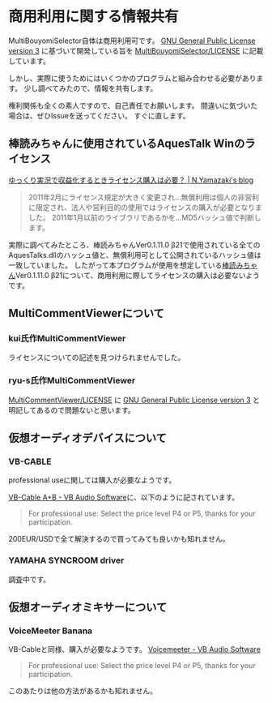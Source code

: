 # 商用利用に関する情報共有

MultiBouyomiSelector自体は商用利用可です。
[GNU General Public License version 3](https://opensource.org/licenses/GPL-3.0)
に基づいて開発している旨を
[MultiBouyomiSelector/LICENSE](https://github.com/kure3rd/MultiBouyomiSelector/blob/master/LICENSE)
に記載しています。

しかし、実際に使うためにはいくつかのプログラムと組み合わせる必要があります。
少し調べてみたので、情報を共有します。

権利関係も全くの素人ですので、自己責任でお願いします。
間違いに気づいた場合は、ぜひIssueを送ってください。
すぐに直します。

## 棒読みちゃんに使用されているAquesTalk Winのライセンス

[ゆっくり実況で収益化するときライセンス購入は必要？ \| N\.Yamazaki's blog](http://blog-yama.a-quest.com/?eid=970181)

> 2011年2月にライセンス規定が大きく変更され...無償利用は個人の非営利に限定され、法人や営利目的の使用ではライセンスの購入が必要となりました。
> 2011年1月以前のライブラリであるかを...MD5ハッシュ値で判断します。

実際に調べてみたところ、棒読みちゃんVer0.1.11.0 β21で使用されている全てのAquesTalks.dllのハッシュ値と、無償利用可として公開されているハッシュ値は一致していました。
したがって本プログラムが使用を想定している[棒読みちゃん](https://chi.usamimi.info/Program/Application/BouyomiChan/)Ver0.1.11.0 β21について、商用利用に際してライセンスの購入は必要ないようです。

## MultiCommentViewerについて

### kui氏作MultiCommentViewer

ライセンスについての記述を見つけられませんでした。

### ryu-s氏作MultiCommentViewer

[MultiCommentViewer/LICENSE](https://github.com/CommentViewerCollection/MultiCommentViewer/blob/master/LICENSE)
に
[GNU General Public License version 3](https://opensource.org/licenses/GPL-3.0)
と明記してあるので問題ないと思います。

## 仮想オーディオデバイスについて

### VB-CABLE

professional useに関しては購入が必要なようです。

[VB\-Cable A\+B \- VB Audio Software](https://shop.vb-audio.com/en/win-apps/12-vb-cable-ab.html)に、以下のように記されています。
>For professional use:	Select the price level P4 or P5, thanks for your participation.

200EUR/USDで全て解決するので買ってみても良いかも知れません。

### YAMAHA SYNCROOM driver

調査中です。

## 仮想オーディオミキサーについて

### VoiceMeeter Banana

VB-Cableと同様、購入が必要なようです。
[Voicemeeter \- VB Audio Software](https://shop.vb-audio.com/en/win-apps/9-voicemeeter.html)
>For professional use:	Select the price level P4 or P5, thanks for your participation.

このあたりは他の方法があるかも知れません。
